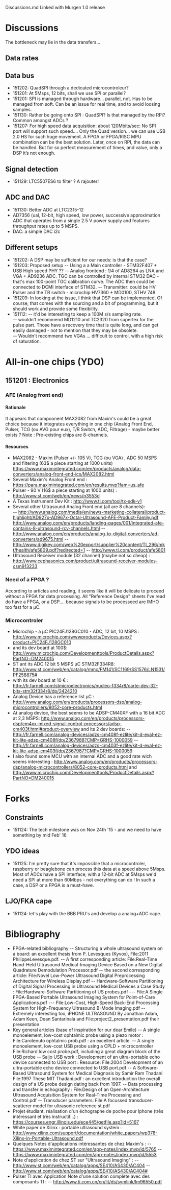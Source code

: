 Discussions.md
Linked with Murgen 1.0 release
# Discussions
The bottleneck may lie in the data transfers...
## Data rates
## Data bus
- 151202: QuadSPI through a dedicated microcontroleur?
- 151201: At 5Msps, 12 bits, shall we use SPI or parallel? 
- 151201: SPI is managed through hardware... parallel, not. Has to be managed from soft. Can be an issue for real time, and to avoid loosing samples.
- 151130: Rather be going onto SPI : QuadSPI? Is that managed by the RPi? Common amongst ADCs ?
- 151207: For high speed data acquisition: about 120Mbits/sec: No SPI port will support such speed…. Only the  Quad version… we can use USB 2.0 HS for such huge movement.  A FPGA or FPGA/RISC MPU combination can be the best  solution. Later, once on RPI, the data can be handled. But for so  perfect measurement of times, and value, only a DSP it’s not enough.  
## Signal detection
- 151129: LTC5507ES6 to filter ? A rajouter!
## ADC and DAC
- 151130: Better ADC at LTC2315-12
- AD7356 (ual, 12-bit, high speed, low power, successive  approximation ADC that operates from a single 2.5 V power  supply and features throughput rates up to 5 MSPS.  
- DAC: a simple DAC i2c 
## Different setups
- 151202: A DSP may be sufficient for our needs: is that the case? 
- 151203: Proposed setup
-- Using a a Main controller - STM32F407 + USB High speed PHY ?? 
-- Analog frontend :  1/4 of AD8264 as LNA and VGA + AD9236 ADC. TGC  can be controlled by internal STM32 DAC - that's max 100-point TGC  calibration curve.  The ADC then could be connected to DCMI interface of  STM32.
-- Transmitter: could be HV Pulser and the TR switch - microchip HV7360 + MD0100,  STHV 748 
- 151209: In  looking at the issue, I think that DSP can be implemented. Of  course,  that comes with the sourcing and a bit of programming, but it  should  work and provide some flexibility. 
- 151112: 
-- it'd be interesting to keep a 100M s/s sampling rate.  
-- wouldn't recommend MD1210 and TC2320 from supertex for the pulse  part. Those have a recovery time that is quite long, and can get easily  damaged - not to mention that they may be obsolete.  
-- Wouldn't recommend two VGAs ... difficult to control, with a high risk of saturation. 
# All-in-one chips (YDO)
## 151201 : Electronics
### AFE (Analog front end)
#### Rationale 
It appears that compoonent MAX2082 from  Maxim's could be a great choice because it integrates everything in one chip (Analog Front End, Pulser, TCG (ou AVG pour eux), T/R Switch, ADC, Filtrage) - maybe better exists ?
Note : Pre-existing chips are 8-channels.
#### Resources
- MAX2082 - Maxim  (Pulser +/- 105 V), TCG (ou VGA) , ADC 50 MSPS and filtering (63$ a piece starting at 1000 units)
https://www.maximintegrated.com/en/products/analog/data-converters/analog-front-end-ics/MAX2082.html
- Several Maxim's Analog Front end  : https://para.maximintegrated.com/en/results.mvp?fam=us_afe
- Pulser - 90 V (16$ a piece starting at 1000 units) : http://www.st.com/web/en/news/n3553d
- A  Texas Instrument Dev Kit : http://www.ti.com/tool/tx-sdk-v1
- Several other Ultrasound Analog Front end (all are 8 channels):  
-- http://www.analog.com/media/en/news-marketing-collateral/product-highlight/AD927x-AD967x-Octal-Ultrasound-AFE-Product-Family.pdf
http://www.analog.com/en/products/landing-pages/001/integrated-afe-contains-8-ultrasound-rcv-channels.html
-- http://www.analog.com/en/products/analog-to-digital-converters/ad-converters/ad9675.html
-- http://www.digikey.com/web%20export/supplier%20content/TI_296/mkt/health/afe5809.pdf?redirected=1
-- http://www.ti.com/product/afe5801
- Ultrasound Receiver module (32 channel) (maybe not so cheap) : http://www.cephasonics.com/product/ultrasound-receiver-modules-csm913233
### Need of a FPGA ?
According to articles and reading, it seems like it will be delicate to proceed without a FPGA for data processing. All "Reference Design" sheets I've read do have a FPGA, or a DSP.... because signals to be processeed are IMHO too fast for a µC.
### Microcontroler
- Microchip - a µC PIC24FJ128GC010 - ADC, 12 bit, 10 MSPS : http://www.microchip.com/wwwproducts/Devices.aspx?product=PIC24FJ128GC010
- and its dev board at 100$: http://www.microchip.com/Developmenttools/ProductDetails.aspx?PartNO=DM240015
- ST ant its ADC 12 bit 5 MSPS  µC STM32F334R8: http://www.st.com/web/en/catalog/mmc/FM141/SC1169/SS1576/LN1531/PF258875#
- with its dev board at 10 € : http://fr.farnell.com/stmicroelectronics/nucleo-f334r8/carte-dev-32-bits-stm32f334r8/dp/2424210
- Analog Device has a reference list µC  : 
http://www.analog.com/en/products/processors-dsp/analog-microcontrollers/8052-core-products.html
- At analog device, the best seems to be ADSP-CM40XF with a 16 bit ADC at 2,3 MSPS: http://www.analog.com/en/products/processors-dsp/cm4xx-mixed-signal-control-processors/adsp-cm403f.html#product-overview  and its 2 dev boards:
-- http://fr.farnell.com/analog-devices/adzs-cm408f-ezlite/kit-d-eval-ez-kit-lite-adsp-cm408f/dp/2367988?CMP=GRHS-1000059
-- http://fr.farnell.com/analog-devices/adzs-cm403f-ezlite/kit-d-eval-ez-kit-lite-adsp-cm403f/dp/2367987?CMP=GRHS-1000059
- I also found some MCU with an internal ADC and a good rate wich seems interesting : http://www.analog.com/en/products/processors-dsp/analog-microcontrollers/8052-core-products.html and http://www.microchip.com/Developmenttools/ProductDetails.aspx?PartNO=DM240015
# Forks
## Constraints
- 151124: The tech milestone was on Nov 24th '15 -  and we need to have something by mid Feb' 16.
## YDO ideas
- 151125: I'm pretty sure that it's impossible that a microcontroler, raspberry or beaglebone can process this data at a speed above 5Msps.  Most of ADCs have a SPI interface, with a 12-bit ADC at 5Msps we'd need a SPI at more than 60Mbps - not everything can do ! In such a case, a DSP or a FPGA is a must-have.
## LJO/FKA cape
- 151124: let's play with the BBB PRU's and develop a analog+ADC cape.
# Bibliography
- FPGA-related bibliography
-- Structuring a whole ultrasound system on a board: an excellent thesis from P. Levesques (Kyvox),  File:2011 PhilippeLevesque.pdf. 
-- A first corresponding article: File:Real-Time Hand-Held Ultrasound Medical-Imaging Device Based on a New Digital Quadrature Demodulation Processor.pdf
-- the second corresponding article: File:Novel Low-Power Ultrasound Digital Preprocessing Architecture for Wireless Display.pdf
-- Hardware-Software Partitioning of Digital Signal Processing in Ultrasound Medical Devices a Case Study : File:Hardware-Software Partitioning of US probes.pdf
--- File:A Single FPGA-Based Portable Ultrasound Imaging System for Point-of-Care Applications.pdf
--- File:Low-Cost, High-Speed Back-End Processing System for High-Frequency Ultrasound B-Mode Imaging.pdf
-- Extremely interesting too,  iPHONE ULTRASOUND By Jonathan Adam, Adam Keen, Dean Santarinala  and File:project2_presentation.pdf their presentation
- Key general articles (base of inspiration for our dear Emile)
-- A single monoelement, low-cost ophtalmic probe using a piezo motor : File:Carotenuto ophtalmic prob.pdf : an excellent article. 
-- A single monoelement, low-cost USB probe using a CPLD + microcontroller File:Richard low cost probe.pdf, including a great diagram block of the USB probe 
-- Saijo USB work : Development of an ultra-portable echo device connected to USB port : Resource: File:2004 Development of an ultra-portable echo device connected to USB port.pdf
-- A Software-Based Ultrasound System for Medical Diagnosis by Samir Ram Thadani File:1997 These MIT Thadani.pdf : an excellent introduction the overall design of a US probe design dating back from 1997. 
-- Data processing and transfer in echography : File:Design of an Open-Architecture Ultrasound Acquisition System for Real-Time Processing and Control.pdf
-- Transducer parameters: File:A focussed transducer-scatterer model for ultrasonic reference st.pdf
- Projet étudiant, réalisation d'un échographe de poche pour Iphone (très intéressant et très instructif...) : https://courses.engr.illinois.edu/ece445/getfile.asp?id=5167
- White paper de Xilinx : portable ultrasound system : http://www.xilinx.com/support/documentation/white_papers/wp378-Xilinx-in-Portable-Ultrasound.pdf
- Quelques Notes d'applications intéressantes de chez Maxim's :
-- https://www.maximintegrated.com/en/app-notes/index.mvp/id/5765
-- https://www.maximintegrated.com/en/app-notes/index.mvp/id/5553
- Note d'application de chez ST sur "Ultrasound Imaging" :
-- http://www.st.com/web/en/catalog/apps/SE410/AS430/AC404
-- http://www.st.com/web/en/catalog/apps/SE410/AS430/AC404#
- Pulser TI avec Applcation Note d'une solution complète avec des composants TI :
-- http://www.ti.com.cn/cn/lit/ds/symlink/lm96550.pdf
